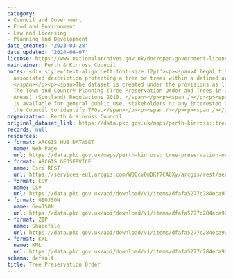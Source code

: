 ```yaml
---
category:
- Council and Government
- Food and Environment
- Law and Licensing
- Planning and Development
date_created: '2023-03-28'
date_updated: '2024-06-07'
license: https://www.nationalarchives.gov.uk/doc/open-government-licence/version/3/
maintainer: Perth & Kinross Council
notes: <div style='text-align:Left;font-size:12pt'><p><span>A legal title plan &amp;
  associated description protecting a tree or trees within a defined area from development.
  </span></p><p><span>The dataset is created under the provisions as listed within
  The Town and Country Planning (Tree Preservation Order and Trees in Conservation
  Areas) (Scotland) Regulations 2010. </span></p><p><span /></p><p><span>The dataset
  is available for general public use, stakeholders or any interested party outside
  the Council to identify TPOs.</span></p><p><span /></p><p><span /></p><p><span /></p></div>
organization: Perth & Kinross Council
original_dataset_link: https://data.pkc.gov.uk/maps/perth-kinross::tree-preservation-order-1
records: null
resources:
- format: ARCGIS HUB DATASET
  name: Web Page
  url: https://data.pkc.gov.uk/maps/perth-kinross::tree-preservation-order-1
- format: ARCGIS GEOSERVICE
  name: Esri REST
  url: https://services-eu1.arcgis.com/WD0cvOmDKf7CA0Xy/arcgis/rest/services/Tree_Preservation_Order/FeatureServer/9
- format: CSV
  name: CSV
  url: https://data.pkc.gov.uk/api/download/v1/items/dfafa5277c284eca923cef7e442c1abc/csv?layers=9
- format: GEOJSON
  name: GeoJSON
  url: https://data.pkc.gov.uk/api/download/v1/items/dfafa5277c284eca923cef7e442c1abc/geojson?layers=9
- format: ZIP
  name: Shapefile
  url: https://data.pkc.gov.uk/api/download/v1/items/dfafa5277c284eca923cef7e442c1abc/shapefile?layers=9
- format: KML
  name: KML
  url: https://data.pkc.gov.uk/api/download/v1/items/dfafa5277c284eca923cef7e442c1abc/kml?layers=9
schema: default
title: Tree Preservation Order
---
```

